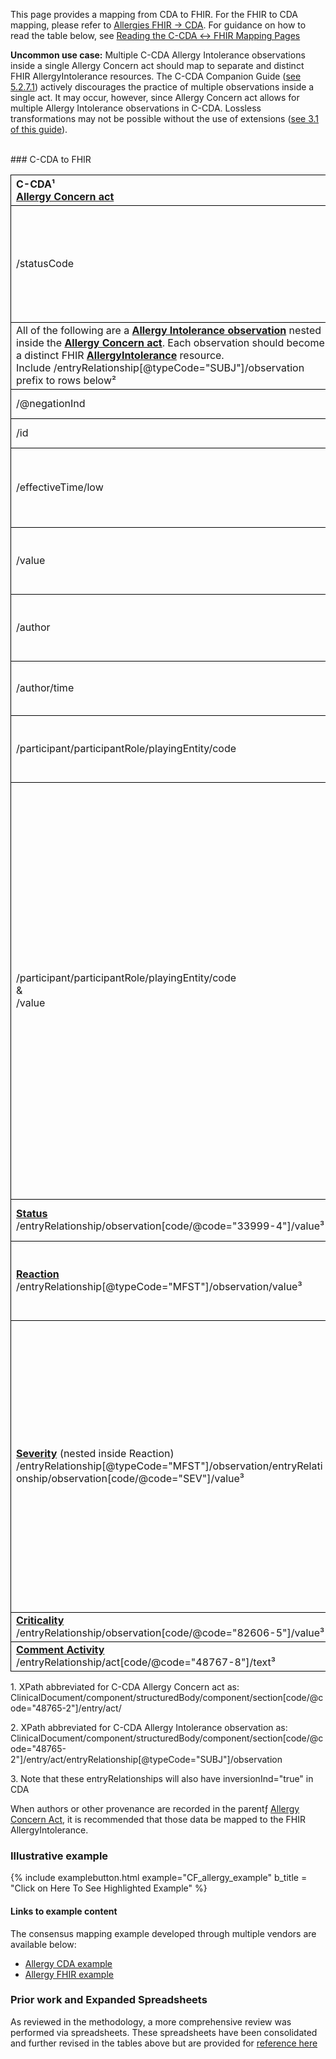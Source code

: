 <style>
td, th {
   border: 1px solid black!important;
   max-width:500px;
}
</style>

This page provides a mapping from CDA to FHIR. For the FHIR to CDA mapping, please refer to [Allergies FHIR → CDA](./FC-allergies.html). For guidance on how to read the table below, see [Reading the C-CDA ↔ FHIR Mapping Pages](./mappingGuidance.html)

**Uncommon use case:** Multiple C-CDA Allergy Intolerance observations inside a single Allergy Concern act should map to separate and distinct FHIR AllergyIntolerance resources. The C-CDA Companion Guide ([see 5.2.7.1](https://www.hl7.org/implement/standards/product_brief.cfm?product_id=447)) actively discourages the practice of multiple observations inside a single act. It may occur, however, since Allergy Concern act allows for multiple Allergy Intolerance observations in C-CDA. Lossless transformations may not be possible without the use of extensions ([see 3.1 of this guide](./mappingBackground.html)).

<br />
### C-CDA to FHIR

| C-CDA¹ <br/>[Allergy Concern act](https://hl7.org/cda/us/ccda/StructureDefinition-AllergyConcernAct.html)| FHIR <br/>[AllergyIntolerance](http://hl7.org/fhir/us/core/STU4/StructureDefinition-us-core-allergyintolerance.html)|Transform Steps & Notes|
|:-------|:------|:---------|
|/statusCode|.clinicalStatus|For more information on how status is managed in Allergy Concern Act wrapper, refer to [C-CDA guidance, see 5.2.7.1](https://www.hl7.org/implement/standards/product_brief.cfm?product_id=447)<br/>Also see Status entryRelationship mapping below|
| All of the following are a **[Allergy Intolerance observation](https://hl7.org/cda/us/ccda/StructureDefinition-AllergyIntoleranceObservation.html)** nested inside the **[Allergy Concern act](https://hl7.org/cda/us/ccda/StructureDefinition-AllergyConcernAct.html)**. Each observation should become a distinct FHIR **[AllergyIntolerance](http://hl7.org/fhir/us/core/STU4/StructureDefinition-us-core-allergyintolerance.html)** resource.<br/>Include /entryRelationship[@typeCode="SUBJ"]/observation prefix to rows below²|
|/@negationInd||See constraints under /participant 
|/id|.identifier| [CDA id ↔ FHIR identifier](mappingGuidance.html#cda-id--fhir-identifier)|
|/effectiveTime/low|.onsetDateTime|[CDA ↔ FHIR Time/Dates](mappingGuidance.html#cda--fhir-timedates)<br/>effectiveTime/high should not be mapped within onset (DateTime or Period)|
|/value|.type<br/>&<br/>.category|[CDA coding ↔ FHIR CodeableConcept](mappingGuidance.html#cda-coding--fhir-codeableconcept)<br/>[CDA value → FHIR type](ConceptMap-CF-AllergyIntoleranceType.html) <br/> [CDA value → FHIR category](./ConceptMap-CF-AllergyIntoleranceCategory.html)|
|/author|.recorder<br/>&<br/>**[Provenance](http://hl7.org/fhir/us/core/STU4/StructureDefinition-us-core-provenance.html)**|**Constraint:** Only map single CDA author to FHIR recorder<br/>[Guidance on CDA ↔ FHIR Provenance](mappingGuidance.html#cda--fhir-provenance)|
|/author/time|.recordedDate|**Constraint:** Only map earliest author/time <br/>[CDA ↔ FHIR Time/Dates](mappingGuidance.html#cda--fhir-timedates)|
|/participant/participantRole/playingEntity/code|.code|**Constraint:** When CDA negation is absent or false<br/>[CDA coding ↔ FHIR CodeableConcept](mappingGuidance.html#cda-coding--fhir-codeableconcept)|
|/participant/participantRole/playingEntity/code<br/>&<br/>/value|.code|**Constraint:** When CDA negation is true and nullFlavor is used in playingEntity/code<br/>[CDA No known allergy → FHIR code](ConceptMap-CF-NoKnownAllergies.html)<br/> When negation is true and playingEntity/code is populated, use equivalent negated concept (e.g. map latex substance to no known latex allergy [1003774007, SNOMED CT]) if available. If not, use the [substanceExposureRisk extension](https://hl7.org/fhir/extensions/StructureDefinition-allergyintolerance-substanceExposureRisk.html), placing the substance in the substance sub-extension and setting the exposureRisk sub-extension to `no-known-reaction-risk`. Note that when using this extension, the AllergyIntolerance resource will not be a conformant US Core AllergyIntolerance since the extension prohibits the required .code element.|
|**[Status](https://hl7.org/cda/us/ccda/StructureDefinition-AllergyStatusObservation.html)**<br/>/entryRelationship/observation[code/@code="33999-4"]/value³|.clinicalStatus|[CDA Allergy Status Observation value → FHIR clinicalStatus](./ConceptMap-CF-AllergyStatus.html)
|**[Reaction](https://hl7.org/cda/us/ccda/StructureDefinition-ReactionObservation.html)**<br/>/entryRelationship[@typeCode="MFST"]/observation/value³|.reaction.manifestation|[CDA coding ↔ FHIR CodeableConcept](mappingGuidance.html#cda-coding--fhir-codeableconcept)<br/>Both use SNOMED clinical findings with minor valueSet definition differences
|**[Severity](https://hl7.org/cda/us/ccda/StructureDefinition-SeverityObservation.html)** (nested inside Reaction)<br/>/entryRelationship[@typeCode="MFST"]/observation/entryRelationship/observation[code/@code="SEV"]/value³|.reaction.severity|[CDA Severity value → FHIR Severity](./ConceptMap-CF-Severity.html)<br/>**Note:** CDA documents should not assign severity at the Allergy level.<br/><br/>In cases where CDA assigns severity only to the Allergy rather than the reaction, map the severity to FHIR reaction severity, even if there are more than one. This means assuming that the same severity applies to all child reactions.<br/><br/>If severity is assigned at both levels, the reaction level should be used.
|**[Criticality](https://hl7.org/cda/us/ccda/StructureDefinition-CriticalityObservation.html)**<br/>/entryRelationship/observation[code/@code="82606-5"]/value³|.criticality|[CDA Criticality value → FHIR Criticality](./ConceptMap-CF-Criticality.html)
|**[Comment Activity](https://hl7.org/cda/us/ccda/StructureDefinition-CommentActivity.html)**<br/>/entryRelationship/act[code/@code="48767-8"]/text³|**[Annotation](https://hl7.org/fhir/datatypes.html#Annotation)**<br/>.note||


1\. XPath abbreviated for C-CDA Allergy Concern act as: <br/> ClinicalDocument/component/structuredBody/component/section[code/@code="48765-2"]/entry/act/

2\. XPath abbreviated for C-CDA Allergy Intolerance observation as: <br/> ClinicalDocument/component/structuredBody/component/section[code/@code="48765-2"]/entry/act/entryRelationship[@typeCode="SUBJ"]/observation

3\. Note that these entryRelationships will also have inversionInd="true" in CDA

When authors or other provenance are recorded in the parentƒ [Allergy Concern Act](https://hl7.org/cda/us/ccda/StructureDefinition-AllergyConcernAct.html), it is recommended that those data be mapped to the FHIR AllergyIntolerance. 

### Illustrative example

{% include examplebutton.html example="CF_allergy_example" b_title = "Click on Here To See Highlighted Example" %}

#### Links to example content

The consensus mapping example developed through multiple vendors are available below:
* [Allergy CDA example](./Binary-CF-allergy.html)
* [Allergy FHIR example](./AllergyIntolerance-CF-allergy.html)

### Prior work and Expanded Spreadsheets

As reviewed in the methodology, a more comprehensive review was performed via spreadsheets. These spreadsheets have been consolidated and further revised in the tables above but are provided for [reference here](https://github.com/HL7/ccda-on-fhir/blob/master/mappings/CF/CCDA-FHIR%20Allergy.csv)